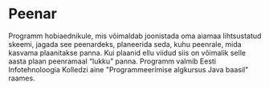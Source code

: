 # Peenar
Programm hobiaednikule, mis võimaldab joonistada oma aiamaa lihtsustatud skeemi, jagada see peenardeks, planeerida seda, kuhu peenrale, mida kasvama plaanitakse panna. 
Kui plaanid ellu viidud siis on võimalik selle aasta plaan peenramaal “lukku” panna.
Programm valmib Eesti Infotehnoloogia Kolledzi aine "Programmeerimise algkursus Java baasil" raames.
